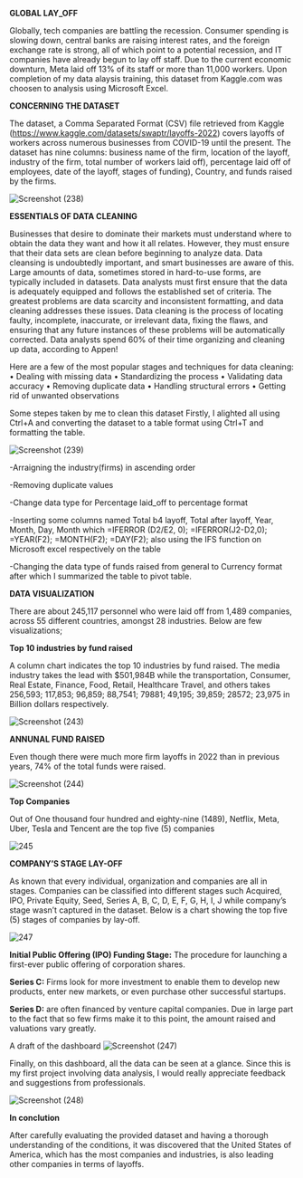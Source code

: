 **GLOBAL LAY_OFF**

Globally, tech companies are battling the recession. Consumer spending is slowing down, central banks are raising interest rates, and the foreign exchange rate is strong, all of which point to a potential recession, and IT companies have already begun to lay off staff. Due to the current economic downturn, Meta laid off 13% of its staff or more than 11,000 workers. Upon completion of my data alaysis training, this dataset from Kaggle.com was choosen to analysis using Microsoft Excel.

**CONCERNING THE DATASET**

The dataset, a Comma Separated Format (CSV) file retrieved from Kaggle (https://www.kaggle.com/datasets/swaptr/layoffs-2022) covers layoffs of workers across numerous businesses from COVID-19 until the present. The dataset has nine columns: business name of the firm, location of the layoff, industry of the firm, total number of workers laid off), percentage laid off of employees, date of the layoff, stages of funding), Country, and funds raised by the firms.

 ![Screenshot (238)](https://user-images.githubusercontent.com/124578882/217106406-fb7f3f3c-a7ab-474f-9a03-1b5c859bd6ce.png)

**ESSENTIALS OF DATA CLEANING**

Businesses that desire to dominate their markets must understand where to obtain the data they want and how it all relates. However, they must ensure that their data sets are clean before beginning to analyze data. Data cleansing is undoubtedly important, and smart businesses are aware of this. Large amounts of data, sometimes stored in hard-to-use forms, are typically included in datasets. Data analysts must first ensure that the data is adequately equipped and follows the established set of criteria. The greatest problems are data scarcity and inconsistent formatting, and data cleaning addresses these issues. Data cleaning is the process of locating faulty, incomplete, inaccurate, or irrelevant data, fixing the flaws, and ensuring that any future instances of these problems will be automatically corrected. Data analysts spend 60% of their time organizing and cleaning up data, according to Appen!

Here are a few of the most popular stages and techniques for data cleaning:
•	Dealing with missing data
•	Standardizing the process
•	Validating data accuracy
•	Removing duplicate data
•	Handling structural errors
•	Getting rid of unwanted observations

Some stepes taken by me to clean this dataset
Firstly, I alighted all using Ctrl+A and converting the dataset to a table format using Ctrl+T and formatting the table.

![Screenshot (239)](https://user-images.githubusercontent.com/124578882/217318580-2097c967-d7cd-4288-83b7-df02c89b74f1.png)

-Arraigning the industry(firms) in ascending order


-Removing duplicate values


-Change data type for Percentage laid_off to percentage format


-Inserting some columns named Total b4 layoff, Total after layoff, Year, Month, Day, Month which =IFERROR (D2/E2, 0); =IFERROR(J2-D2,0); =YEAR(F2); =MONTH(F2); =DAY(F2); also using the IFS function  on Microsoft excel respectively on the table


-Changing the data type of funds raised from general to Currency format after which I summarized the table to pivot table.



**DATA VISUALIZATION**

There are about 245,117 personnel who were laid off from 1,489 companies, across 55 different countries, amongst 28 industries. Below are few visualizations;


**Top 10 industries by fund raised**


A column chart indicates the top 10 industries by fund raised. The media industry takes the lead with $501,984B while the transportation, Consumer, Real Estate, Finance, Food, Retail, Healthcare Travel, and others takes 256,593; 117,853; 96,859; 88,7541; 79881; 49,195; 39,859; 28572; 23,975 in Billion dollars respectively.
 
![Screenshot (243)](https://user-images.githubusercontent.com/124578882/217312498-3445779c-aca2-4bba-8a7c-b190f31ca7f8.png)



**ANNUNAL FUND RAISED**

Even though there were much more firm layoffs in 2022 than in previous years, 74% of the total funds were raised.

![Screenshot (244)](https://user-images.githubusercontent.com/124578882/217312717-c37637fd-2b5e-4331-a420-1e61a9e2fe77.png)


**Top Companies** 


Out of One thousand four hundred and eighty-nine (1489), Netflix, Meta, Uber, Tesla and Tencent are the top five (5) companies

![245](https://user-images.githubusercontent.com/124578882/217313148-9c80d0fc-6476-46e9-a067-369f45633389.PNG)


**COMPANY’S STAGE LAY-OFF**


As known that every individual, organization and companies are all in stages. Companies can be classified into different stages such Acquired, IPO, Private Equity, Seed, Series A, B, C, D, E, F, G, H, I, J while company’s stage wasn’t captured in the dataset. Below is a chart showing the top five (5) stages of companies by lay-off.

![247](https://user-images.githubusercontent.com/124578882/217313819-3ae22e8c-2745-4f96-baea-c91848f67fcc.png)


**Initial Public Offering (IPO) Funding Stage:** The procedure for launching a first-ever public offering of corporation shares.

**Series C:** Firms look for more investment to enable them to develop new products, enter new markets, or even purchase other successful startups.

**Series D:** are often financed by venture capital companies. Due in large part to the fact that so few firms make it to this point, the amount raised and valuations vary greatly.


A draft of the dashboard 
![Screenshot (247)](https://user-images.githubusercontent.com/124578882/217316548-ce63f8d0-4a70-4398-981d-bc4787204c66.png)

Finally, on this dashboard, all the data can be seen at a glance. Since this is my first project involving data analysis, I would really appreciate feedback and suggestions from professionals.


![Screenshot (248)](https://user-images.githubusercontent.com/124578882/217316719-1034e847-916e-4954-9ba0-2b085cd6215a.png)


**In conclution** 

After carefully evaluating the provided dataset and having a thorough understanding of the conditions, it was discovered that the United States of America, which has the most companies and industries, is also leading other companies in terms of layoffs.

